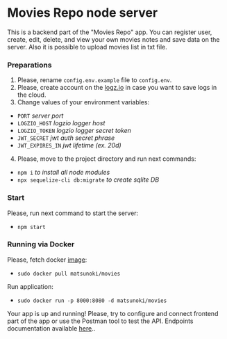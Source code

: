 # Movies Repo node server

This is a backend part of the "Movies Repo" app.
You can register user, create, edit, delete, and view your own movies notes and save data on the server.
Also it is possible to upload movies list in txt file.

### Preparations

1. Please, rename `config.env.example` file to `config.env`.
2. Please, create account on the [logz.io](https://logz.io/) in case you want to save logs in the cloud.
3. Change values of your environment variables:

- `PORT` _server port_
- `LOGZIO_HOST` _logzio logger host_
- `LOGZIO_TOKEN` _logzio logger secret token_
- `JWT_SECRET` _jwt auth secret phrase_
- `JWT_EXPIRES_IN` _jwt lifetime (ex. 20d)_

4. Please, move to the project directory and run next commands:

- `npm i` _to install all node modules_
- `npx sequelize-cli db:migrate` _to create sqlite DB_

### Start

Please, run next command to start the server:

- `npm start`

### Running via Docker

Please, fetch docker [image](https://hub.docker.com/repository/docker/matsunoki/movies):

- `sudo docker pull matsunoki/movies`

Run application:

- `sudo docker run -p 8000:8080 -d matsunoki/movies`



Your app is up and running!
Please, try to configure and connect frontend part of the app or use the Postman tool to test the API.
Endpoints documentation available [here](https://documenter.getpostman.com/view/356840/TzkyLeVK#0839c3b0-b2e9-45d2-8868-7685c29995fc)..

